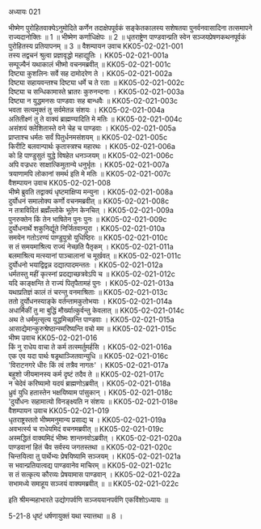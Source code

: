 अध्यायः 021

भीष्मेण पुरोहितवाक्येऽनुमोदिते कर्णेन तदाक्षेपपूर्वकं सङ्केतकालस्य सशेषतया पुनर्वनवासादिना तत्समापने राज्यदानोक्तिः ॥ 1 ॥ भीष्मेण कर्णाधिक्षेपः ॥ 2 ॥ धृतराष्ट्रेण पाण्डवान्प्रति स्वेन सञ्जयप्रेषणकथनपूर्वकं पुरोहितस्य प्रतियापनम् ॥ 3 ॥
वैशम्पायन उवाच 	KK05-02-021-001  
तस्य तद्वचनं श्रुत्वा प्रज्ञावृद्धो महाद्युतिः ।	KK05-02-021-001a  
सम्पूज्यैनं यथाकालं भीष्मो वचनमब्रवीत् ॥	KK05-02-021-001c  
दिष्ट्या कुशलिनः सर्वे सह दामोदरेण ते ।	KK05-02-021-002a  
दिष्ट्या सहायवन्तश्च दिष्ट्या धर्मे च ते रताः ॥	KK05-02-021-002c  
दिष्ट्या च सन्धिकामास्ते भ्रातरः कुरुनन्दनाः ।	KK05-02-021-003a  
दिष्ट्या न युद्धमनसः पाण्डवाः सह बान्धवैः ॥	KK05-02-021-003c  
भवता सत्यमुक्तं तु सर्वमेतन्न संशयः ।	KK05-02-021-004a  
अतितीक्ष्णं तु ते वाक्यं ब्राह्मण्यादिति मे मतिः ॥	KK05-02-021-004c  
असंशयं क्लेशितास्ते वने चेह च पाण्डवाः ।	KK05-02-021-005a  
प्राप्ताश्च धर्मतः सर्वं पितुर्धनमसंशयम् ॥	KK05-02-021-005c  
किरीटि बलवान्पार्थः कृतास्त्रश्च महारथः ।	KK05-02-021-006a  
को हि पाण्डुसुतं युद्धे विषहेत धनञ्जयम् ॥	KK05-02-021-006c  
अपि वज्रधरः साक्षात्किमुतान्ये धनुर्भृतः ।	KK05-02-021-007a  
त्रयाणामपि लोकानां समर्थ इति मे मतिः ॥	KK05-02-021-007c  
वैशम्पायन उवाच 	KK05-02-021-008  
भीष्मे ब्रुवति तद्वाक्यं धृष्टमाक्षिप्य मन्युना ।	KK05-02-021-008a  
दुर्योधनं समालोक्य कर्णो वचनमब्रवीत् ॥	KK05-02-021-008c  
न तत्राविदितं ब्रह्मँल्लोके भूतेन केनचित् ।	KK05-02-021-009a  
पुनरुक्तेन किं तेन भाषितेन पुनः पुनः ॥	KK05-02-021-009c  
दुर्योधनार्थे शकुनिर्द्यूते निर्जितवान्पुरा ।	KK05-02-021-010a  
समयेन गतोऽरण्यं पाण्डुपुत्रो युधिष्ठिरः ॥	KK05-02-021-010c  
स तं समयमाश्रित्य राज्यं नेच्छति पैतृकम् ।	KK05-02-021-011a  
बलमाश्रित्य मत्स्यानां पाञ्चालानां च मूर्खवत् ॥	KK05-02-021-011c  
दुर्योधनो भयाद्विद्वन्न दद्यात्पादमन्ततः ।	KK05-02-021-012a  
धर्मतस्तु महीं कृत्स्नां प्रदद्याच्छत्रवेऽपि च ॥	KK05-02-021-012c  
यदि काङ्क्षन्ति ते राज्यं पितृपैतामहं पुनः ।	KK05-02-021-013a  
यथाप्रतिज्ञं कालं तं चरन्तु वनमाश्रिताः ॥	KK05-02-021-013c  
ततो दुर्योधनस्याङ्के वर्तन्तामकुतोभयाः ।	KK05-02-021-014a  
अधार्मिकीं तु मा बुद्धिं मौर्ख्यात्कुर्वन्तु केवलात् ॥	KK05-02-021-014c  
अथ ते धर्ममुत्सृत्य युद्धमिच्छन्ति पाण्डवाः ।	KK05-02-021-015a  
आसाद्येमान्कुरुश्रेष्ठान्स्मरिष्यन्ति वचो मम ॥	KK05-02-021-015c  
भीष्म उवाच 	KK05-02-021-016  
किं नु राधेय वाचा ते कर्म तत्स्मर्तुमर्हसि ।	KK05-02-021-016a  
एक एव यदा पार्थः षड्रथाञ्जितवान्युधि ॥	KK05-02-021-016c  
\'विराटनगरे धीरः किं त्वं तत्रैव नागतः\' ।	KK05-02-021-017a  
बहुशो जीयमानस्य कर्म दृष्टं तदैव ते ॥	KK05-02-021-017c  
न चेदेवं करिष्यामो यदयं ब्राह्मणोऽब्रवीत् ।	KK05-02-021-018a  
ध्रुवं युधि हतास्तेन भक्षयिष्याम पांसुकान् ।	KK05-02-021-018c  
\'दुर्योधनः सहामात्यो विनङ्क्ष्यति न संशयः ॥	KK05-02-021-018e  
वैशम्पायन उवाच 	KK05-02-021-019  
धृतराष्ट्रस्ततो भीष्ममनुमान्य प्रसाद्य च ।	KK05-02-021-019a  
अवभर्त्स्य च राधेयमिदं वचनमब्रवीत् ॥	KK05-02-021-019c  
अस्मद्धितं वाक्यमिदं भीष्मः शान्तनवोऽब्रवीत् ।	KK05-02-021-020a  
पाण्डवानां हितं चैव सर्वस्य जगतस्तथा ॥	KK05-02-021-020c  
चिन्तयित्वा तु पार्थेभ्यः प्रेषयिष्यामि सञ्जयम् ।	KK05-02-021-021a  
स भवान्प्रतियात्वद्य पाण्डवानेव माचिरम् ॥	KK05-02-021-021c  
स तं सत्कृत्य कौरव्यः प्रेषयामास पाण्डवान् ।	KK05-02-021-022a  
सभामध्ये समाहूय सञ्जयं वाक्यमब्रवीत् ॥ ॥	KK05-02-021-022c  

इति श्रीमन्महाभारते उद्योगपर्वणि सञ्जययानपर्वणि एकविंशोऽध्यायः ॥

5-21-8 धृष्टं धर्षणायुक्तं यथा स्यात्तथा ॥ 8 ।
